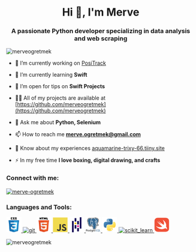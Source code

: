 <h1 align="center">Hi 👋, I'm Merve</h1>
<h3 align="center">A passionate Python developer specializing in data analysis and  web scraping</h3>

<p align="left"> <img src="https://komarev.com/ghpvc/?username=merveogretmek&label=Profile%20views&color=0e75b6&style=flat" alt="merveogretmek" /> </p>

- 🔭 I’m currently working on [PosiTrack](https://github.com/merveogretmek/positrack/tree/main)

-  🌱 I’m currently learning **Swift**

-  🤝 I’m open for tips on **Swift Projects**

-  👨‍💻 All of my projects are available at [https://github.com/merveogretmek](https://github.com/merveogretmek)

-  💬 Ask me about **Python, Selenium**

-  📫 How to reach me **merve.ogretmek@gmail.com**

-  📄 Know about my experiences [aquamarine-trixy-66.tiiny.site](aquamarine-trixy-66.tiiny.site)

-  ⚡ In my free time **I love boxing, digital drawing, and crafts**

<h3 align="left">Connect with me:</h3>
<p align="left">
<a href="https://linkedin.com/in/merve-ogretmek" target="blank"><img align="center" src="https://raw.githubusercontent.com/rahuldkjain/github-profile-readme-generator/master/src/images/icons/Social/linked-in-alt.svg" alt="merve-ogretmek" height="30" width="40" /></a>
</p>

<h3 align="left">Languages and Tools:</h3>
<p align="left"> <a href="https://www.w3schools.com/css/" target="_blank" rel="noreferrer"> <img src="https://raw.githubusercontent.com/devicons/devicon/master/icons/css3/css3-original-wordmark.svg" alt="css3" width="40" height="40"/> </a> <a href="https://git-scm.com/" target="_blank" rel="noreferrer"> <img src="https://www.vectorlogo.zone/logos/git-scm/git-scm-icon.svg" alt="git" width="40" height="40"/> </a> <a href="https://www.w3.org/html/" target="_blank" rel="noreferrer"> <img src="https://raw.githubusercontent.com/devicons/devicon/master/icons/html5/html5-original-wordmark.svg" alt="html5" width="40" height="40"/> </a> <a href="https://developer.mozilla.org/en-US/docs/Web/JavaScript" target="_blank" rel="noreferrer"> <img src="https://raw.githubusercontent.com/devicons/devicon/master/icons/javascript/javascript-original.svg" alt="javascript" width="40" height="40"/> </a> <a href="https://pandas.pydata.org/" target="_blank" rel="noreferrer"> <img src="https://raw.githubusercontent.com/devicons/devicon/2ae2a900d2f041da66e950e4d48052658d850630/icons/pandas/pandas-original.svg" alt="pandas" width="40" height="40"/> </a> <a href="https://www.postgresql.org" target="_blank" rel="noreferrer"> <img src="https://raw.githubusercontent.com/devicons/devicon/master/icons/postgresql/postgresql-original-wordmark.svg" alt="postgresql" width="40" height="40"/> </a> <a href="https://www.python.org" target="_blank" rel="noreferrer"> <img src="https://raw.githubusercontent.com/devicons/devicon/master/icons/python/python-original.svg" alt="python" width="40" height="40"/> </a> <a href="https://scikit-learn.org/" target="_blank" rel="noreferrer"> <img src="https://upload.wikimedia.org/wikipedia/commons/0/05/Scikit_learn_logo_small.svg" alt="scikit_learn" width="40" height="40"/> </a> <a href="https://developer.apple.com/swift/" target="_blank" rel="noreferrer"> <img src="https://raw.githubusercontent.com/devicons/devicon/master/icons/swift/swift-original.svg" alt="swift" width="40" height="40"/> </a> </p>

<p><img align="center" src="https://github-readme-stats.vercel.app/api/top-langs?username=merveogretmek&show_icons=true&locale=en&layout=compact" alt="merveogretmek" /></p>
